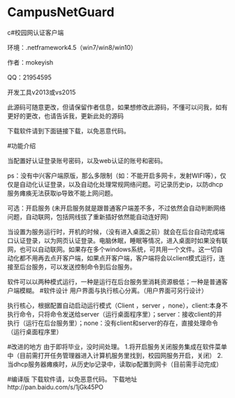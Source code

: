 # CampusNetGuard
c#校园网认证客户端

环境：.netframework4.5（win7/win8/win10）

作者：mokeyish

QQ：21954595

开发工具v2013或vs2015

此源码可随意更改，但请保留作者信息，如果想修改此源码，不懂可以问我，如有更好的更改，也请告诉我，更新此处的源码

下载软件请到下面链接下载，以免恶意代码。

#功能介绍


当配置好认证登录账号密码，以及web认证的账号和密码。

ps：没有中兴客户端原版，那么多限制（如：不能开启多网卡，发射WIFI等），仅仅是自动化认证登录，以及自动化处理常规网络问题。可记录历史ip，以防dhcp服务瘫痪无法获取ip导致不能上网问题。

可选：开启服务   (未开启服务就是跟普通客户端差不多，不过依然会自动判断网络问题，自动联网，包括网线拔了重新插好依然能自动连好网)

当设置为服务运行时，开机的时候，（没有进入桌面之前）就会在后台自动完成端口认证登录，以为网页认证登录。电脑休眠，睡眠等情况，进入桌面时如果没有联网，也可以自动联网。如果存在多个windows系统，可共用一个文件。这一切自动化都不用再去点开客户端，如果点开客户端，客户端将会以client模式运行，连接至后台服务，可以发送控制命令到后台服务。


软件可以以两种模式运行，一种是运行在后台服务里消耗资源极低；一种是普通客户端模糊。
#软件设计
用户界面与执行核心分离。（用户界面可另行设计）

执行核心，根据配置自动启动运行模式（Client ，server ，none），client:本身不执行命令，只将命令发送给server（运行桌面程序里）；server：接收client的并执行（运行在后台服务里）；none：没有client和server的存在，直接处理命令（运行桌面程序里）

#改进的地方
由于即将毕业，没时间处理。
1.将开启服务关闭服务集成在软件菜单中（目前需打开任务管理器进入计算机服务里找到，校园网服务开启，关闭）
2.当dhcp服务器瘫痪时，从历史Ip记录中，读取ip配置到网卡（目前需手动完成）


#编译版
下载软件请，以免恶意代码。
下载地址http://pan.baidu.com/s/1jGk45PO

